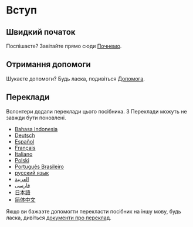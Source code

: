 # Вступ

## Швидкий початок

Поспішаєте? Завітайте прямо сюди [Почнемо](getting-started.md).

## Отримання допомоги

Шукаєте допомоги? Будь ласка, подивіться [Допомога](./getting-help.md).

## Переклади

Волонтери додали переклади цього посібника. З
Переклади можуть не завжди бути поновлені.

- [Bahasa Indonesia](https://apps.ankiweb.net/docs/manual.id.html)
- [Deutsch](http://www.dennisproksch.de/anki)
- [Español](https://apps.ankiweb.net/docs/manual.es.html)
- [Français](https://apps.ankiweb.net/docs/manual.fr.html)
- [Italiano](https://web.archive.org/web/20160423223801/http://192.167.9.6/Anki_ITA/Manual_ITA.htm)
- [Polski](https://platynowy.github.io/anki-manual/)
- [Português Brasileiro](https://mizerablebr.github.io/anki-manual/)
- [русский язык](https://alexeygorelov.github.io/anki-manual-ru/)
- [العربية](https://abdnh.github.io/anki-manual/)
- [فارسى](http://ankidroid.ir/anki.pdf)
- [日本語](http://wikiwiki.jp/rage2050/)
- [简体中文](http://www.ankichina.net/manual/anki/)


Якщо ви бажаэте допомогти перекласти посібник на іншу мову,
будь ласка, дивіться [документи про переклад](https://translating.ankiweb.net/anki/manual.html).

